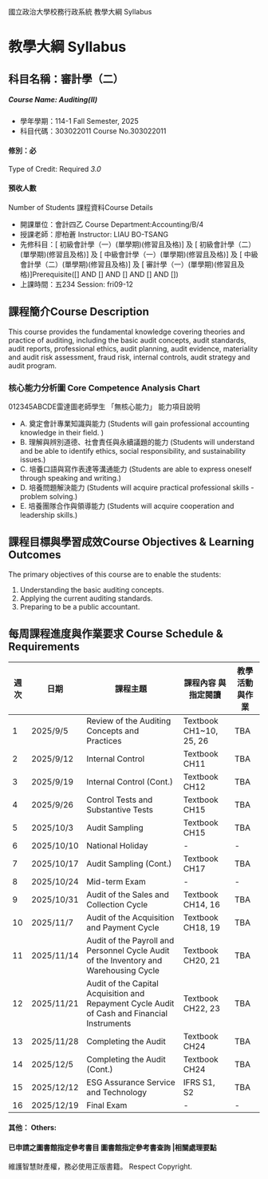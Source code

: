 國立政治大學校務行政系統 教學大綱 Syllabus
# 教學大綱 Syllabus
##  科目名稱：審計學（二） 
#####  Course Name: Auditing(Ⅱ)
  * 學年學期：114-1 Fall Semester, 2025 
  * 科目代碼：303022011 Course No.303022011
#### 修別：必
Type of Credit: Required 
_3.0_
#### 預收人數
Number of Students
課程資料Course Details
  * 開課單位：會計四乙 Course Department:Accounting/B/4 
  * 授課老師：廖柏蒼 Instructor: LIAU BO-TSANG 
  * 先修科目：[ 初級會計學（一）(單學期)(修習且及格)] 及 [ 初級會計學（二）(單學期)(修習且及格)] 及 [ 中級會計學（一）(單學期)(修習且及格)] 及 [ 中級會計學（二）(單學期)(修習且及格)] 及 [ 審計學（一）(單學期)(修習且及格)]Prerequisite([] AND [] AND [] AND [] AND [])
  * 上課時間：五234 Session: fri09-12
##  課程簡介Course Description
This course provides the fundamental knowledge covering theories and practice of auditing, including the basic audit concepts, audit standards, audit reports, professional ethics, audit planning, audit evidence, materiality and audit risk assessment, fraud risk, internal controls, audit strategy and audit program.
###  核心能力分析圖 Core Competence Analysis Chart
012345ABCDE雷達圖老師學生
「無核心能力」 
能力項目說明
  * A. 奠定會計專業知識與能力 (Students will gain professional accounting knowledge in their field. )
  * B. 理解與辨別道德、社會責任與永續議題的能力 (Students will understand and be able to identify ethics, social responsibility, and sustainability issues.)
  * C. 培養口語與寫作表達等溝通能力 (Students are able to express oneself through speaking and writing.)
  * D. 培養問題解決能力 (Students will acquire practical professional skills - problem solving.)
  * E. 培養團隊合作與領導能力 (Students will acquire cooperation and leadership skills.)
##  課程目標與學習成效Course Objectives & Learning Outcomes 
The primary objectives of this course are to enable the students:
  1. Understanding the basic auditing concepts.
  2. Applying the current auditing standards.
  3. Preparing to be a public accountant.
##  每周課程進度與作業要求 Course Schedule & Requirements
週次 |  日期 |  課程主題 |  課程內容 與指定閱讀 |  教學活動與作業  
---|---|---|---|---  
1 |  2025/9/5 |  Review of the Auditing Concepts and Practices |  Textbook CH1~10, 25, 26 |  TBA  
2 |  2025/9/12 |  Internal Control |  Textbook CH11 |  TBA  
3 |  2025/9/19 |  Internal Control (Cont.) |  Textbook CH12 |  TBA  
4 |  2025/9/26 |  Control Tests and Substantive Tests |  Textbook CH15 |  TBA  
5 |  2025/10/3 |  Audit Sampling |  Textbook CH15 |  TBA  
6 |  2025/10/10 |  National Holiday |  - |  -  
7 |  2025/10/17 |  Audit Sampling (Cont.) |  Textbook CH17 |  TBA  
8 |  2025/10/24 |  Mid-term Exam |  - |  -  
9 |  2025/10/31 |  Audit of the Sales and Collection Cycle |  Textbook CH14, 16 |  TBA  
10 |  2025/11/7 |  Audit of the Acquisition and Payment Cycle |  Textbook CH18, 19 |  TBA  
11 |  2025/11/14 |  Audit of the Payroll and Personnel Cycle Audit of the Inventory and Warehousing Cycle |  Textbook CH20, 21 |  TBA  
12 |  2025/11/21 |  Audit of the Capital Acquisition and Repayment Cycle Audit of Cash and Financial Instruments |  Textbook CH22, 23 |  TBA  
13 |  2025/11/28 |  Completing the Audit |  Textbook CH24 |  TBA  
14 |  2025/12/5 |  Completing the Audit (Cont.) |  Textbook CH24 |  TBA  
15 |  2025/12/12 |  ESG Assurance Service and Technology |  IFRS S1, S2 |  TBA  
16 |  2025/12/19 |  Final Exam |  - |  -  
####  其他： Others:
####  已申請之圖書館指定參考書目  圖書館指定參考書查詢 |相關處理要點
維護智慧財產權，務必使用正版書籍。 Respect Copyright.